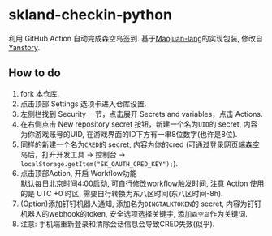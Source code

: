 # skland-checkin-python 

利用 GitHub Action 自动完成森空岛签到. 基于[Maojuan-lang](https://github.com/Maojuan-lang/SenKongDao)的实现包装, 修改自[Yanstory](https://github.com/Yanstory/skland-checkin-ghaction).

## How to do

1. fork 本仓库.
2. 点击顶部 Settings 选项卡进入仓库设置.
3. 左侧栏找到 Security 一节，点击展开 Secrets and variables，点击 Actions.
4. 在右侧点击 New repository secret 按钮，新建一个名为``UID``的 secret, 内容为你游戏账号的UID, 在游戏界面的ID下方有一串8位数字(也许是8位).
5. 同样的新建一个名为``CRED``的 secret, 内容为你的cred (可通过登录网页端森空岛后，打开开发工具 -> 控制台 -> ``localStorage.getItem("SK_OAUTH_CRED_KEY");``).
6. 点击顶部Action, 开启 Workflow功能<br>默认每日北京时间4:00启动, 可自行修改workflow触发时间, 注意 Action 使用的是 UTC +0 时区, 需要自行转换为东八区时间(东八区时间-8h).
7. (Option)添加钉钉机器人通知, 添加名为``DINGTALKTOKEN``的 secret, 内容为钉钉机器人的webhook的token, 安全选项选择关键字, 添加``森空岛``作为关键词.
8. 注意: 手机端重新登录和清除会话信息会导致CRED失效(似乎).